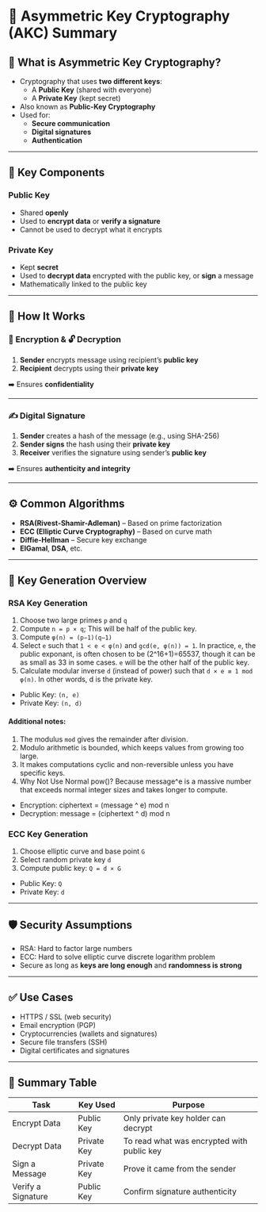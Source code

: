 # 🔐 Asymmetric Key Cryptography (AKC) Summary

## 🧠 What is Asymmetric Key Cryptography?
- Cryptography that uses **two different keys**:
  - A **Public Key** (shared with everyone)
  - A **Private Key** (kept secret)
- Also known as **Public-Key Cryptography**
- Used for:
  - **Secure communication**
  - **Digital signatures**
  - **Authentication**

---

## 🔑 Key Components

### Public Key
- Shared **openly**
- Used to **encrypt data** or **verify a signature**
- Cannot be used to decrypt what it encrypts

### Private Key
- Kept **secret**
- Used to **decrypt data** encrypted with the public key, or **sign** a message
- Mathematically linked to the public key

---

## 🔁 How It Works

### 🔏 Encryption & 🔓 Decryption
1. **Sender** encrypts message using recipient’s **public key**
2. **Recipient** decrypts using their **private key**

➡️ Ensures **confidentiality**

---

### ✍️ Digital Signature
1. **Sender** creates a hash of the message (e.g., using SHA-256)
2. **Sender signs** the hash using their **private key**
3. **Receiver** verifies the signature using sender’s **public key**

➡️ Ensures **authenticity and integrity**

---

## ⚙️ Common Algorithms
- **RSA(Rivest-Shamir-Adleman)** – Based on prime factorization
- **ECC (Elliptic Curve Cryptography)** – Based on curve math
- **Diffie-Hellman** – Secure key exchange
- **ElGamal**, **DSA**, etc.

---

## 🔐 Key Generation Overview

### RSA Key Generation
1. Choose two large primes `p` and `q`
2. Compute `n = p × q`; This will be half of the public key.
3. Compute `φ(n) = (p−1)(q−1)`
4. Select `e` such that `1 < e < φ(n)` and `gcd(e, φ(n)) = 1`. 
    In practice, `e`, the public exponant, is often chosen to be (2^16+1)=65537, 
    though it can be as small as 33 in some cases. `e` will be the other half of the public key.
5. Calculate  modular inverse `d` (instead of power) such that `d × e ≡ 1 mod φ(n)`. In other words, d is the private key.

- Public Key: `(n, e)`
- Private Key: `(n, d)`
#### Additional notes:
1. The modulus `mod` gives the remainder after division. 
2. Modulo arithmetic is bounded, which keeps values from growing too large.
3. It makes computations cyclic and non-reversible unless you have specific keys.
5. Why Not Use Normal pow()? 
   Because message^e is a massive number that exceeds normal integer sizes and takes longer to compute.

- Encryption: ciphertext = (message ^ e) mod n
- Decryption: message = (ciphertext ^ d) mod n

### ECC Key Generation
1. Choose elliptic curve and base point `G`
2. Select random private key `d`
3. Compute public key: `Q = d × G`

- Public Key: `Q`
- Private Key: `d`

---

## 🛡️ Security Assumptions
- RSA: Hard to factor large numbers
- ECC: Hard to solve elliptic curve discrete logarithm problem
- Secure as long as **keys are long enough** and **randomness is strong**

---

## ✅ Use Cases
- HTTPS / SSL (web security)
- Email encryption (PGP)
- Cryptocurrencies (wallets and signatures)
- Secure file transfers (SSH)
- Digital certificates and signatures

---

## 📌 Summary Table

| Task                  | Key Used      | Purpose                                     |
|-----------------------|---------------|---------------------------------------------|
| Encrypt Data          | Public Key    | Only private key holder can decrypt         |
| Decrypt Data          | Private Key   | To read what was encrypted with public key  |
| Sign a Message        | Private Key   | Prove it came from the sender               |
| Verify a Signature    | Public Key    | Confirm signature authenticity              |
